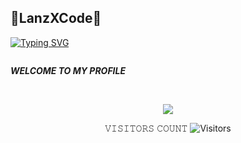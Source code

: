 <h2>🔻LanzXCode🔻 </h2>

[![Typing SVG](https://readme-typing-svg.demolab.com?font=Fira+Code&pause=1000&color=FF2C10&background=31FF9400&width=435&lines=Welcome+To+My+Profile+Enjoy🥶)](https://git.io/typing-svg)

```

```

___WELCOME TO MY PROFILE___</br>


<br>
<p align="center">
<img src="__scr__/PRO.jpg"/>
</p>

<p align="center"> 
 𝚅𝙸𝚂𝙸𝚃𝙾𝚁𝚂 𝙲𝙾𝚄𝙽𝚃
 <img src="https://profile-counter.glitch.me/Langzyy999/count.svg" alt="Visitors">
</p>
